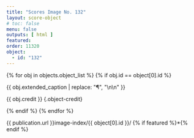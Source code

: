 ```yaml
---
title: "Scores Image No. 132"
layout: score-object
# toc: false
menu: false
outputs: [ html ]
featured: 
order: 11320
object:
  - id: "132"
---
```


{% for obj in objects.object_list %}
{% if obj.id == object[0].id %}

{{ obj.extended_caption | replace: "¶", "\n\n" }}

{{ obj.credit }} {.object-credit}

{% endif %}
{% endfor %}

<div class="object-credit object-url is-print-only">

{{ publication.url }}image-index/{{ object[0].id }}/ {% if featured %}*{% endif %}

</div>
